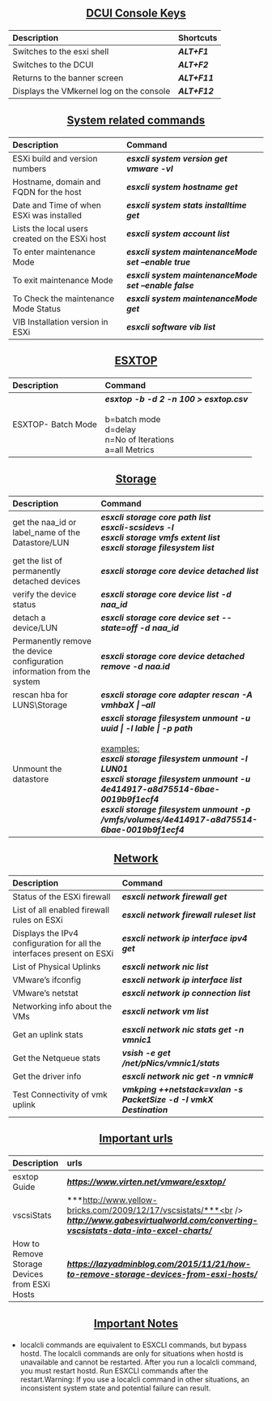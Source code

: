 ## <p align="center"><ins>DCUI Console Keys</ins></p>
<div align="center">

| Description | Shortcuts|
| :--- | :--- |
| Switches to the esxi shell| ***ALT+F1***|
| Switches to the DCUI| ***ALT+F2***|
| Returns to the banner screen| ***ALT+F11***|
| Displays the VMkernel log on the console| ***ALT+F12***|


## <p align="center"><ins>System related commands</ins></p>

| Description | Command |
| :--- | :--- |
| ESXi build and version numbers | ***esxcli system version get*** <br /> ***vmware -vl*** |
| Hostname, domain and FQDN for the host | ***esxcli system hostname get*** |
| Date and Time of when ESXi was installed | ***esxcli system stats installtime get*** |
| Lists the local users created on the ESXi host | ***esxcli system account list*** |
| To enter maintenance Mode | ***esxcli system maintenanceMode set –enable true*** |
| To exit maintenance Mode | ***esxcli system maintenanceMode set –enable false*** |
| To Check the maintenance Mode Status | ***esxcli system maintenanceMode get*** |
| VIB Installation version in ESXi  | ***esxcli software vib list*** |

## <p align="center"><ins>ESXTOP</ins></p>

| Description | Command |
| :--- | :--- |
|ESXTOP- Batch Mode|***esxtop -b -d 2 -n 100 > esxtop.csv***<br/><br/>b=batch mode<br/>d=delay<br/>n=No of Iterations<br/>a=all Metrics|

## <p align="center"><ins>Storage</ins></p>

| Description | Command |
| :--- | :--- |
| get the naa_id or label_name of the Datastore/LUN | ***esxcli storage core path list***<br /> ***esxcli-scsidevs -l*** <br /> ***esxcli storage vmfs extent list*** <br/>***esxcli storage filesystem list***|
| get the list of permanently detached devices | ***esxcli storage core device detached list*** |
| verify the device status | ***esxcli storage core device list -d <NAA ID>naa_id***|
| detach a device/LUN | ***esxcli storage core device set --state=off -d naa_id*** |
| Permanently remove the device configuration <br/>information from the system | ***esxcli storage core device detached remove -d naa.id***|
| rescan hba for LUNS\Storage | ***esxcli storage core adapter rescan -A vmhbaX \| –all*** |
| Unmount the datastore | ***esxcli storage filesystem unmount -u uuid \| -l lable \| -p path***<br/><br/> <ins>examples:</ins> <br/> ***esxcli storage filesystem unmount -l LUN01*** <br/> ***esxcli storage filesystem unmount -u 4e414917-a8d75514-6bae-0019b9f1ecf4*** <br/> ***esxcli storage filesystem unmount -p /vmfs/volumes/4e414917-a8d75514-6bae-0019b9f1ecf4***|

## <p align="center"><ins>Network</ins></p>

| Description | Command |
| :--- | :--- |
| Status of the ESXi firewall | ***esxcli network firewall get*** |
| List of all enabled firewall rules on ESXi | ***esxcli network firewall ruleset list*** |
| Displays the IPv4 configuration for all the interfaces present on ESXi | ***esxcli network ip interface ipv4 get*** |
| List of Physical Uplinks | ***esxcli network nic list*** |
| VMware’s ifconfig | ***esxcli network ip interface list*** |
| VMware’s netstat | ***esxcli network ip connection list*** |
| Networking info about the VMs | ***esxcli network vm list*** |
| Get an uplink stats | ***esxcli network nic stats get -n vmnic1*** |
| Get the Netqueue stats | ***vsish -e get /net/pNics/vmnic1/stats*** |
| Get the driver info | ***esxcli network nic get -n vmnic#*** |
| Test Connectivity of vmk uplink | ***vmkping ++netstack=vxlan -s PacketSize -d -I vmkX Destination*** |

## <p align="center"><ins>Important urls</ins></p>

| Description | urls|
| :--- | :--- |
| esxtop Guide | ***https://www.virten.net/vmware/esxtop/*** |
| vscsiStats   | ***http://www.yellow-bricks.com/2009/12/17/vscsistats/***<br /> ***http://www.gabesvirtualworld.com/converting-vscsistats-data-into-excel-charts/***|
|How to Remove Storage Devices from ESXi Hosts|***https://lazyadminblog.com/2015/11/21/how-to-remove-storage-devices-from-esxi-hosts/***|
 
</div>

## <p align="center"><ins>Important Notes</ins></p>
- localcli commands are equivalent to ESXCLI commands, but bypass hostd. The localcli commands are only for situations when hostd is unavailable and cannot be restarted. After you run a localcli command, you must restart hostd. Run ESXCLI commands after the restart.Warning: If you use a localcli command in other situations, an inconsistent system state and potential failure can result.